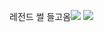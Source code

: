 레전드 썰 들고옴![](https://gamzatech-bucket.s3.ap-northeast-2.amazonaws.com/3a43095e-fa06-44d1-a3ae-c85231e1a923_image.png)
![](https://gamzatech-bucket.s3.ap-northeast-2.amazonaws.com/6ee169b5-6612-492b-bf0d-1f3d23d35c62_image.png)